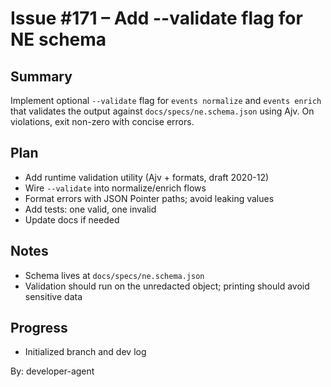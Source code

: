 # Issue #171 – Add --validate flag for NE schema

## Summary

Implement optional `--validate` flag for `events normalize` and `events enrich` that validates the output against `docs/specs/ne.schema.json` using Ajv. On violations, exit non-zero with concise errors.

## Plan

- Add runtime validation utility (Ajv + formats, draft 2020-12)
- Wire `--validate` into normalize/enrich flows
- Format errors with JSON Pointer paths; avoid leaking values
- Add tests: one valid, one invalid
- Update docs if needed

## Notes

- Schema lives at `docs/specs/ne.schema.json`
- Validation should run on the unredacted object; printing should avoid sensitive data

## Progress

- Initialized branch and dev log

By: developer-agent
